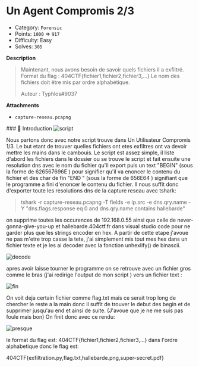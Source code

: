 

# Un Agent Compromis 2/3



- Category: `Forensic`
- Points: `1000` => `917`
- Difficulty: Easy
- Solves: `305`


**Description**

> Maintenant, nous avons besoin de savoir quels fichiers il a exfiltré.
>Format du flag : 404CTF{fichier1,fichier2,fichier3,...} Le nom des fichiers doit être mis par ordre alphabétique.
>
> Auteur : Typhlos#9037
>


**Attachments**

- `capture-reseau.pcapng`

### :book: Introduction
![script](https://user-images.githubusercontent.com/64932654/173409766-57acbf31-75b3-49d5-9672-8f55f164f252.PNG)


 
Nous partons donc avec notre script trouve dans Un Utilisateur Compromis 1/3. Le but etant de trouver quelles fichiers ont 
etes exfiltres ont va devoir mettre les mains dans le cambouis. Le script est assez simple, il liste d'abord les fichiers
dans le dossier ou se trouve le script et fait ensuite une resolution dns avec le nom du fichier qu'il export puis un text 
"BEGIN" (sous la forme de 626567696E ) pour signifier qu'il va enoncer le contenu du fichier et des char de fin "END " (sous la forme de 656E64 ) 
signifiant que le programme a fini d'enoncer le contenu du fichier.
Il nous suffit donc d'exporter toute les resolutions dns de la capture reseau avec tshark:
> tshark -r capture-reseau.pcapng -T fields -e ip.src -e dns.qry.name -Y "dns.flags.response eq 0 and dns.qry.name contains hallebarde"


on supprime toutes les occurences de 192.168.0.55 ainsi que celle de never-gonna-give-you-up et hallebarde.404ctf.fr 
dans visual studio code pour ne garder plus que les strings encoder en hex.
A partir de cette etape j'avoue ne pas m'etre trop casse la tete, j'ai simplement mis tout mes hex dans un fichier
texte et je les ai decoder avec la fonction unhexlify() de binascii. 

![decode](https://user-images.githubusercontent.com/64932654/173411894-18769b84-cd18-4752-8d7a-3832e8d24a01.PNG)

apres avoir laisse tourner le programme on se retrouve avec un fichier gros comme le bras (j'ai redirige l'output de mon script ) 
vers un fichier text :


![fin](https://user-images.githubusercontent.com/64932654/173412139-f14d9890-eae7-4ceb-a395-e68b183f3a20.PNG)

On voit deja certain fichier comme flag.txt mais ce serait trop long de chercher le reste a la main donc il suffit de 
trouver le debut des begin et de supprimer jusqu'au end et ainsi de suite. (J'avoue que je ne me suis pas foule mais bon)
On finit donc avec ce rendu: 


![presque](https://user-images.githubusercontent.com/64932654/173412917-59e584a1-7595-47aa-92f9-4c3bb7d257ad.PNG)

le format du flag est: 404CTF{fichier1,fichier2,fichier3,...} dans l'ordre alphabetique donc le flag est:

404CTF{exfiltration.py,flag.txt,hallebarde.png,super-secret.pdf}




